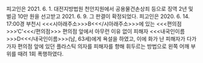 피고인은 2021. 6. 1. 대전지방법원 천안지원에서 공용물건손상죄 등으로 징역 2년 및 벌금 10만 원을 선고받고 2021. 6. 9. 그 판결이 확정되었다.
피고인은 2020. 6. 14. 17:00경 부천시 <<<시아래주소>>>B<<</시아래주소>>>에 있는 <<<편의점>>>‘C'<<</편의점>>> 편의점 앞에서 아무런 이유 없이 피해자 <<<내국인이름>>>D<<</내국인이름>>>(남, 63세)에게 욕설을 하였고, 이에 화가 난 피해자가 다가가자 편의점 앞에 있던 플라스틱 의자를 피해자를 향해 휘두르는 방법으로 왼쪽 어깨 부위를 때려 1회 폭행하였다.
